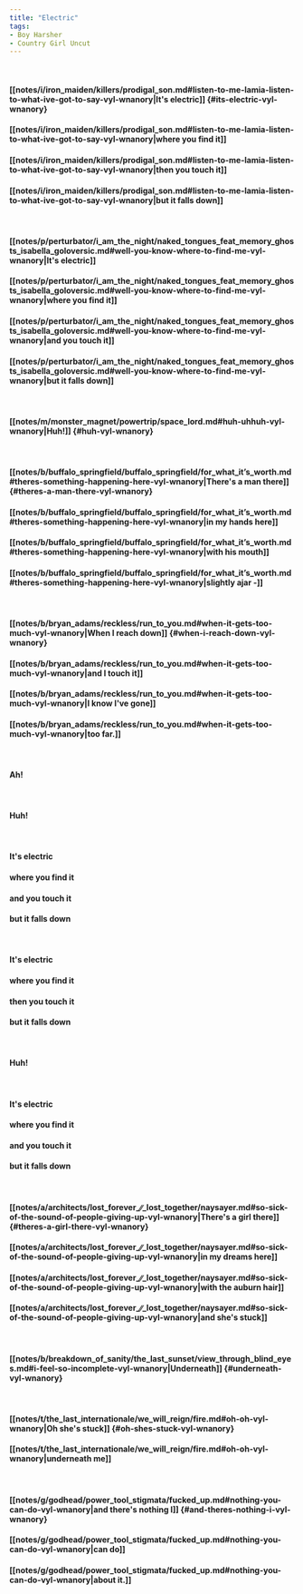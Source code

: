 ```yaml
---
title: "Electric"
tags:
- Boy Harsher
- Country Girl Uncut
---
```

&nbsp;
#### [[notes/i/iron_maiden/killers/prodigal_son.md#listen-to-me-lamia-listen-to-what-ive-got-to-say-vyl-wnanory|It's electric]] {#its-electric-vyl-wnanory}
#### [[notes/i/iron_maiden/killers/prodigal_son.md#listen-to-me-lamia-listen-to-what-ive-got-to-say-vyl-wnanory|where you find it]]
#### [[notes/i/iron_maiden/killers/prodigal_son.md#listen-to-me-lamia-listen-to-what-ive-got-to-say-vyl-wnanory|then you touch it]]
#### [[notes/i/iron_maiden/killers/prodigal_son.md#listen-to-me-lamia-listen-to-what-ive-got-to-say-vyl-wnanory|but it falls down]]
&nbsp;
#### [[notes/p/perturbator/i_am_the_night/naked_tongues_feat_memory_ghosts_isabella_goloversic.md#well-you-know-where-to-find-me-vyl-wnanory|It's electric]]
#### [[notes/p/perturbator/i_am_the_night/naked_tongues_feat_memory_ghosts_isabella_goloversic.md#well-you-know-where-to-find-me-vyl-wnanory|where you find it]]
#### [[notes/p/perturbator/i_am_the_night/naked_tongues_feat_memory_ghosts_isabella_goloversic.md#well-you-know-where-to-find-me-vyl-wnanory|and you touch it]]
#### [[notes/p/perturbator/i_am_the_night/naked_tongues_feat_memory_ghosts_isabella_goloversic.md#well-you-know-where-to-find-me-vyl-wnanory|but it falls down]]
&nbsp;
#### [[notes/m/monster_magnet/powertrip/space_lord.md#huh-uhhuh-vyl-wnanory|Huh!]] {#huh-vyl-wnanory}
&nbsp;
#### [[notes/b/buffalo_springfield/buffalo_springfield/for_what_it’s_worth.md#theres-something-happening-here-vyl-wnanory|There's a man there]] {#theres-a-man-there-vyl-wnanory}
#### [[notes/b/buffalo_springfield/buffalo_springfield/for_what_it’s_worth.md#theres-something-happening-here-vyl-wnanory|in my hands here]]
#### [[notes/b/buffalo_springfield/buffalo_springfield/for_what_it’s_worth.md#theres-something-happening-here-vyl-wnanory|with his mouth]]
#### [[notes/b/buffalo_springfield/buffalo_springfield/for_what_it’s_worth.md#theres-something-happening-here-vyl-wnanory|slightly ajar -]]
&nbsp;
#### [[notes/b/bryan_adams/reckless/run_to_you.md#when-it-gets-too-much-vyl-wnanory|When I reach down]] {#when-i-reach-down-vyl-wnanory}
#### [[notes/b/bryan_adams/reckless/run_to_you.md#when-it-gets-too-much-vyl-wnanory|and I touch it]]
#### [[notes/b/bryan_adams/reckless/run_to_you.md#when-it-gets-too-much-vyl-wnanory|I know I've gone]]
#### [[notes/b/bryan_adams/reckless/run_to_you.md#when-it-gets-too-much-vyl-wnanory|too far.]]
&nbsp;
#### Ah!
&nbsp;
#### Huh!
&nbsp;
#### It's electric
#### where you find it
#### and you touch it
#### but it falls down
&nbsp;
#### It's electric
#### where you find it
#### then you touch it
#### but it falls down
&nbsp;
#### Huh!
&nbsp;
#### It's electric
#### where you find it
#### and you touch it
#### but it falls down
&nbsp;
#### [[notes/a/architects/lost_forever_∕∕_lost_together/naysayer.md#so-sick-of-the-sound-of-people-giving-up-vyl-wnanory|There's a girl there]] {#theres-a-girl-there-vyl-wnanory}
#### [[notes/a/architects/lost_forever_∕∕_lost_together/naysayer.md#so-sick-of-the-sound-of-people-giving-up-vyl-wnanory|in my dreams here]]
#### [[notes/a/architects/lost_forever_∕∕_lost_together/naysayer.md#so-sick-of-the-sound-of-people-giving-up-vyl-wnanory|with the auburn hair]]
#### [[notes/a/architects/lost_forever_∕∕_lost_together/naysayer.md#so-sick-of-the-sound-of-people-giving-up-vyl-wnanory|and she's stuck]]
&nbsp;
#### [[notes/b/breakdown_of_sanity/the_last_sunset/view_through_blind_eyes.md#i-feel-so-incomplete-vyl-wnanory|Underneath]] {#underneath-vyl-wnanory}
&nbsp;
#### [[notes/t/the_last_internationale/we_will_reign/fire.md#oh-oh-vyl-wnanory|Oh she's stuck]] {#oh-shes-stuck-vyl-wnanory}
#### [[notes/t/the_last_internationale/we_will_reign/fire.md#oh-oh-vyl-wnanory|underneath me]]
&nbsp;
#### [[notes/g/godhead/power_tool_stigmata/fucked_up.md#nothing-you-can-do-vyl-wnanory|and there's nothing I]] {#and-theres-nothing-i-vyl-wnanory}
#### [[notes/g/godhead/power_tool_stigmata/fucked_up.md#nothing-you-can-do-vyl-wnanory|can do]]
#### [[notes/g/godhead/power_tool_stigmata/fucked_up.md#nothing-you-can-do-vyl-wnanory|about it.]]
